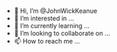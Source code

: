 - 👋 Hi, I’m @JohnWickKeanue
- 👀 I’m interested in ...
- 🌱 I’m currently learning ...
- 💞️ I’m looking to collaborate on ...
- 📫 How to reach me ...

<!---
JohnWickKeanue/JohnWickKeanue is a ✨ special ✨ repository because its `README.md` (this file) appears on your GitHub profile.
You can click the Preview link to take a look at your changes.
--->
